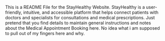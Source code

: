 This is a README File for the StayHealthy Website.
StayHealthy is a user-friendly, intuitive, and accessible platform that helps connect patients with doctors and specialists for consultations and medical prescriptions.
Just pretend that you find details to maintain general instructions and notes about the Medical Appointment Booking here.
No idea what i am supposed to pull out of my fingers here and why.